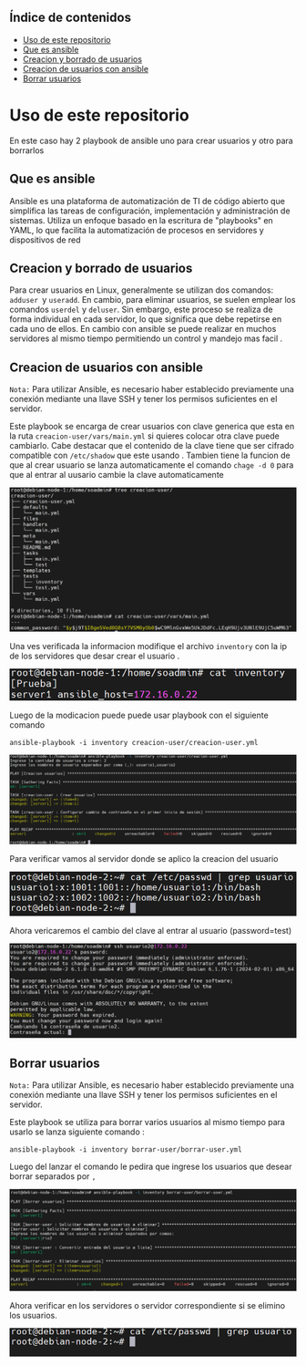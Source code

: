 ## Índice de contenidos
* [Uso de este repositorio](#item1)
* [Que es ansible](#item2)
* [Creacion y borrado de usuarios](#item3)
* [Creacion de usuarios con ansible](#item4)
* [Borrar usuarios](#item5)


<a name="item1"></a>
# Uso de este repositorio

En este caso hay 2 playbook de ansible uno para crear usuarios y otro para borrarlos

<a name="item2"></a>
## Que es ansible

Ansible es una plataforma de automatización de TI de código abierto que simplifica las tareas de configuración, implementación y administración de sistemas. Utiliza un enfoque basado en la escritura de "playbooks" en YAML, lo que facilita la automatización de procesos en servidores y dispositivos de red

<a name="item3"></a>
## Creacion y borrado de usuarios

Para crear usuarios en Linux, generalmente se utilizan dos comandos: `adduser `y `useradd`. En cambio, para eliminar usuarios, se suelen emplear los comandos `userdel` y `deluser`. Sin embargo, este proceso se realiza de forma individual en cada servidor, lo que significa que debe repetirse en cada uno de ellos. En cambio con ansible se puede realizar en muchos servidores al mismo tiempo permitiendo un control y mandejo mas facil .

<a name="item4"></a>
## Creacion de usuarios con ansible

`Nota:` Para utilizar Ansible, es necesario haber establecido previamente una conexión mediante una llave SSH y tener los permisos suficientes en el servidor.

Este playbook se encarga de crear usuarios con clave generica que esta en la ruta `creacion-user/vars/main.yml` si quieres colocar otra clave puede cambiarlo. Cabe destacar que el contenido de la clave tiene que ser cifrado compatible con `/etc/shadow` que este usando . Tambien tiene la funcion de que al crear usuario se lanza automaticamente el comando `chage -d 0` para que al entrar al uusario cambie la clave automaticamente

![Diagrama](https://github.com/Andherson333333/Linux/blob/main/Creacion%20usuarios%20con%20ansible/imagenes/creacion-1.png)

Una ves verificada la informacion modifique el archivo `inventory` con la ip de los servidores que desar crear el usuario . 

![Diagrama](https://github.com/Andherson333333/Linux/blob/main/Creacion%20usuarios%20con%20ansible/imagenes/creacion-2.png)

Luego de la modicacion puede puede usar playbook con el siguiente comando

```
ansible-playbook -i inventory creacion-user/creacion-user.yml
```
![Diagrama](https://github.com/Andherson333333/Linux/blob/main/Creacion%20usuarios%20con%20ansible/imagenes/creacion-3.png)

Para verificar vamos al servidor donde se aplico la creacion del usuario

![Diagrama](https://github.com/Andherson333333/Linux/blob/main/Creacion%20usuarios%20con%20ansible/imagenes/verificacion-1.png)

Ahora vericaremos el cambio del clave al entrar al usuario (password=test)

![Diagrama](https://github.com/Andherson333333/Linux/blob/main/Creacion%20usuarios%20con%20ansible/imagenes/verificacion-2.png)

<a name="item5"></a>
## Borrar usuarios

`Nota:` Para utilizar Ansible, es necesario haber establecido previamente una conexión mediante una llave SSH y tener los permisos suficientes en el servidor.

Este playbook se utiliza para borrar varios usuarios al mismo tiempo para usarlo se lanza siguiente comando :

```
ansible-playbook -i inventory borrar-user/borrar-user.yml
```
Luego del lanzar el comando le pedira que ingrese los usuarios que desear borrar separados por `,`

![Diagrama](https://github.com/Andherson333333/Linux/blob/main/Creacion%20usuarios%20con%20ansible/imagenes/borrar-1.png)

Ahora verificar en los servidores o servidor correspondiente si se elimino los usuarios.

![Diagrama](https://github.com/Andherson333333/Linux/blob/main/Creacion%20usuarios%20con%20ansible/imagenes/borrar-2.png)







